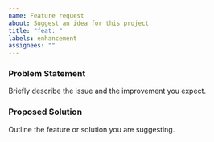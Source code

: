 ```yaml
---
name: Feature request
about: Suggest an idea for this project
title: "feat: "
labels: enhancement
assignees: ""
---
```


### Problem Statement
Briefly describe the issue and the improvement you expect.

### Proposed Solution
Outline the feature or solution you are suggesting.
